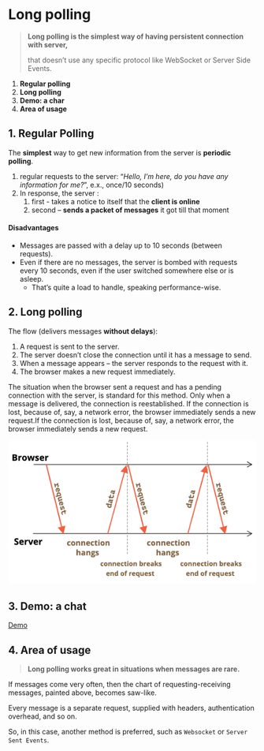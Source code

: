 # Long polling

> **Long polling is the simplest way of having persistent connection with server,**
>
> that doesn’t use any specific protocol like WebSocket or Server Side Events.

1. **Regular polling**
2. **Long polling**
3. **Demo: a char**
4. **Area of usage**

## 1. Regular Polling

The **simplest** way to get new information from the server is **periodic polling**.

1. regular requests to the server: “*Hello, I’m here, do you have any information for me?*”, e.x., once/10 seconds)
2. In response, the server :
   1. first - takes a notice to itself that the **client is online**
   2. second – **sends a packet of messages** it got till that moment

#### Disadvantages

- Messages are passed with a delay up to 10 seconds (between requests).
- Even if there are no messages, the server is bombed with requests every 10 seconds, even if the user switched somewhere else or is asleep.
  - That’s quite a load to handle, speaking performance-wise.

## 2. Long polling

The flow (delivers messages **without delays**):

1. A request is sent to the server.
2. The server doesn’t close the connection until it has a message to send.
3. When a message appears – the server responds to the request with it.
4. The browser makes a new request immediately.

The situation when the browser sent a request and has a pending connection with the server, is standard for this method. Only when a message is delivered, the connection is reestablished. If the connection is lost, because of, say, a network error, the browser immediately sends a new request.If the connection is lost, because of, say, a network error, the browser immediately sends a new request.

![Long Polling](./images/Long_Polling.png)

## 3. Demo: a chat

[Demo](https://javascript.info/long-polling#long-polling)

## 4. Area of usage

> **Long polling works great in situations when messages are rare.**

If messages come very often, then the chart of requesting-receiving messages, painted above, becomes saw-like.

Every message is a separate request, supplied with headers, authentication overhead, and so on.

So, in this case, another method is preferred, such as ``Websocket`` or ``Server Sent Events``.